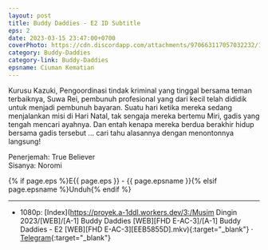 ```yaml
---
layout: post
title: Buddy Daddies - E2 ID Subtitle
eps: 2
date: 2023-03-15 23:47:00+0700
coverPhoto: https://cdn.discordapp.com/attachments/970663117057032232/1085601280891814028/mpv-shot0210.jpg
category: Buddy-Daddies
category-link: Buddy-Daddies
epsname: Ciuman Kematian
---
```


Kurusu Kazuki, Pengoordinasi tindak kriminal yang tinggal bersama teman terbaiknya, Suwa Rei, pembunuh profesional yang dari kecil telah dididik untuk menjadi pembunuh bayaran. Suatu hari ketika mereka sedang menjalankan misi di Hari Natal, tak sengaja mereka bertemu Miri, gadis yang tengah mencari ayahnya. Dan entah kenapa mereka berdua berakhir hidup bersama gadis tersebut ... cari tahu alasannya dengan menontonnya langsung!

Penerjemah: True Believer<br>
Sisanya: Noromi<br>

{% if page.eps %}E{{ page.eps }} - {{ page.epsname }}{% elsif page.epsname %}Unduh{% endif %}

---
- 1080p: [Index](https://proyek.a-1ddl.workers.dev/3:/Musim Dingin 2023/[WEB]/[A-1] Buddy Daddies [WEB][FHD E-AC-3]/[A-1] Buddy Daddies - E2 [WEB][FHD E-AC-3][EEB5855D].mkv){:target="_blank"} &middot; [Telegram](https://t.me/a1fansubweeklies/245){:target="_blank"} 
